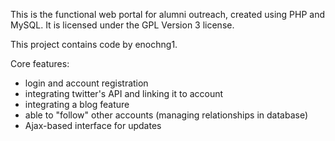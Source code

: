 This is the functional web portal for alumni outreach, created using PHP and MySQL. 
It is licensed under the GPL Version 3 license.

This project contains code by enochng1.

Core features:
- login and account registration
- integrating twitter's API and linking it to account
- integrating a blog feature
- able to "follow" other accounts (managing relationships in database)
- Ajax-based interface for updates
